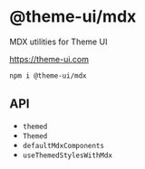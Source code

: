 # @theme-ui/mdx

MDX utilities for Theme UI

https://theme-ui.com

```sh
npm i @theme-ui/mdx
```

## API

- `themed`
- `Themed`
- `defaultMdxComponents`
- `useThemedStylesWithMdx`
